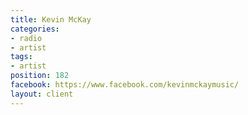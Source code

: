 ```yaml
---
title: Kevin McKay
categories:
- radio
- artist
tags:
- artist
position: 182
facebook: https://www.facebook.com/kevinmckaymusic/
layout: client
---
```



